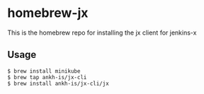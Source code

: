 # homebrew-jx
This is the homebrew repo for installing the jx client for jenkins-x

## Usage

```
$ brew install minikube
$ brew tap ankh-is/jx-cli
$ brew install ankh-is/jx-cli/jx
```

